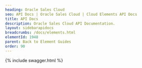 ```yaml
---
heading: Oracle Sales Cloud
seo: API Docs | Oracle Sales Cloud | Cloud Elements API Docs
title: API Docs
description: Oracle Sales Cloud API Documentation.
layout: sidebarapidocs
breadcrumbs: /docs/elements.html
elementId: 1948
parent: Back to Element Guides
order: 90
---
```


{% include swagger.html %}
